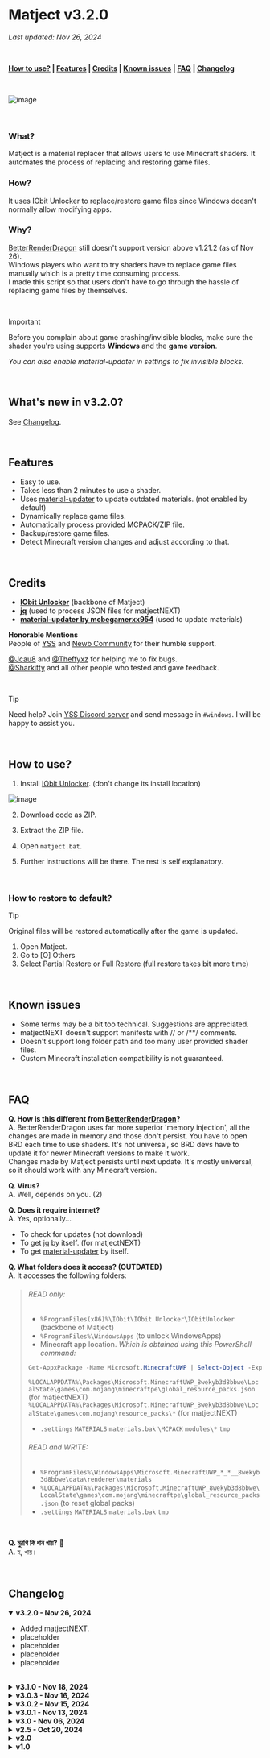 # Matject v3.2.0
*Last updated: Nov 26, 2024*

<br>

**[How to use?](#how-to-use) | [Features](#features) | [Credits](#credits) | [Known issues](#known-issues) | [FAQ](#faq) | [Changelog](#changelog)**

</br>

![image](https://github.com/user-attachments/assets/8899970c-ad17-4e62-868c-94b89da73070)

</br>

### What?
Matject is a material replacer that allows users to use Minecraft shaders. It automates the process of replacing and restoring game files.

### How?
It uses IObit Unlocker to replace/restore game files since Windows doesn't normally allow modifying apps.

### Why?
[BetterRenderDragon](https://github.com/ddf8196/BetterRenderDragon/) still doesn't support version above v1.21.2 (as of Nov 26).  
Windows players who want to try shaders have to replace game files manually which is a pretty time consuming process.  
I made this script so that users don't have to go through the hassle of replacing game files by themselves.

<br>

>[!IMPORTANT]  
> Before you complain about game crashing/invisible blocks, make sure the shader you're using supports **Windows** and the **game version**.  
> 
> *You can also enable material-updater in settings to fix invisible blocks.*

<br>

## What's new in v3.2.0?
See [Changelog](#changelog).

<br>

## Features
* Easy to use.
* Takes less than 2 minutes to use a shader.
* Uses [material-updater](https://github.com/mcbegamerxx954/material-updater) to update outdated materials. (not enabled by default)
* Dynamically replace game files.
* Automatically process provided MCPACK/ZIP file.
* Backup/restore game files.
* Detect Minecraft version changes and adjust according to that.

<br>

## Credits
* **[IObit Unlocker](https://www.iobit.com/en/iobit-unlocker.php)** (backbone of Matject)
* **[jq](https://jqlang.github.io/jq)** (used to process JSON files for matjectNEXT)
* **[material-updater by mcbegamerxx954](https://github.com/mcbegamerxx954/material-updater)** (used to update materials)  


**Honorable Mentions**  
People of [YSS](https://discord.gg/years-static-shader-group-738688684223889409) and [Newb Community](https://discord.gg/newb-community-844591537430069279) for their humble support.  

[@Jcau8](https://github.com/jcau8) and [@Theffyxz](https://github.com/Theffyxz) for helping me to fix bugs.  
[@Sharkitty](https://github.com/Sharkitty) and all other people who tested and gave feedback.

</br>

> [!TIP]  
> Need help? Join [YSS Discord server](https://discord.gg/years-static-shader-group-738688684223889409) and send message in `#windows`. I will be happy to assist you.

<br>

## How to use?

1. Install [IObit Unlocker](https://www.iobit.com/en/iobit-unlocker.php). (don't change its install location)

![image](https://github.com/user-attachments/assets/4422464e-26a3-4068-993e-adc76817ca9c)

2. Download code as ZIP.

3. Extract the ZIP file.
4. Open `matject.bat`.
5. Further instructions will be there. The rest is self explanatory.
<br>

### How to restore to default?
> [!TIP]  
> Original files will be restored automatically after the game is updated.

1. Open Matject.
2. Go to [O] Others
3. Select Partial Restore or Full Restore (full restore takes bit more time)

<br>

## Known issues
* Some terms may be a bit too technical. Suggestions are appreciated.
* matjectNEXT doesn't support manifests with // or /**/ comments.
* Doesn't support long folder path and too many user provided shader files.
* Custom Minecraft installation compatibility is not guaranteed.

<br>

## FAQ
**Q. How is this different from [BetterRenderDragon](https://github.com/ddf8196/BetterRenderDragon/)?**  
A. BetterRenderDragon uses far more superior 'memory injection', all the changes are made in memory and those don't persist. You have to open BRD each time to use shaders. It's not universal, so BRD devs have to update it for newer Minecraft versions to make it work.  
Changes made by Matject persists until next update. It's mostly universal, so it should work with any Minecraft version.

**Q. Virus?**  
A. Well, depends on you. (2)

**Q. Does it require internet?**  
A. Yes, optionally...
* To check for updates (not download)
* To get [jq](https://jqlang.github.io/jq) by itself. (for matjectNEXT)  
* To get [material-updater](https://github.com/mcbegamerxx954/material-updater) by itself.  

**Q. What folders does it access? (OUTDATED)**  
A. It accesses the following folders:  
> ###### READ only:
> - `%ProgramFiles(x86)%\IObit\IObit Unlocker\IObitUnlocker` (backbone of Matject)
> - `%ProgramFiles%\WindowsApps` (to unlock WindowsApps)
> - Minecraft app location. *Which is obtained using this PowerShell command:*
> ```powershell
> Get-AppxPackage -Name Microsoft.MinecraftUWP | Select-Object -ExpandProperty InstallLocation
> ```
> `%LOCALAPPDATA%\Packages\Microsoft.MinecraftUWP_8wekyb3d8bbwe\LocalState\games\com.mojang\minecraftpe\global_resource_packs.json` (for matjectNEXT)
> `%LOCALAPPDATA%\Packages\Microsoft.MinecraftUWP_8wekyb3d8bbwe\LocalState\games\com.mojang\resource_packs\*` (for matjectNEXT)
> - `.settings` `MATERIALS` `materials.bak` `\MCPACK` `modules\*` `tmp`
>
> ###### READ and WRITE:
> - `%ProgramFiles%\WindowsApps\Microsoft.MinecraftUWP_*_*__8wekyb3d8bbwe\data\renderer\materials`
> - `%LOCALAPPDATA%\Packages\Microsoft.MinecraftUWP_8wekyb3d8bbwe\LocalState\games\com.mojang\minecraftpe\global_resource_packs.json` (to reset global packs)
> - `.settings` `MATERIALS` `materials.bak` `tmp`

</br>

**Q. মুরগি কি ধান খায়?** 🐓  
A. হ, খায়।


<br>

## Changelog
<!--TEMPLATE
<details open><summary><b>v3.minor.patch - month day, 2024</b></summary>
<ul>
  <li>placeholder</li>
  <li>placeholder</li>
  <li>placeholder</li>
  <li>placeholder</li>
  <li>placeholder</li>
</ul>
</br>
</details>
-->

<details open><summary><b>v3.2.0 - Nov 26, 2024</b></summary>
<ul>
  <li>Added matjectNEXT.</li>
  <li>placeholder</li>
  <li>placeholder</li>
  <li>placeholder</li>
  <li>placeholder</li>
</ul>
</br>
</details>

<details><summary><b>v3.1.0 - Nov 18, 2024</b></summary>
<ul>
  <li>Bump version from 3.0.3</li>
  <li>Fix credit names <a href=https://github.com/faizul726/matject/pull/4>PR #4</a>.</li>
</ul>
</br>
</details>

<details><summary><b>v3.0.3 - Nov 16, 2024</b></summary>
<ul>
  <li>Added update checker (thanks to <a href=https://github.com/jcau8>@Jcau8</a>).</li>
  <li>Moved variables to variables.bat.</li>
  <li>Fixed some typos.</li>
  <li>Delete backup date file after full restore.</li>
  <li>Added GitHub link in others.</li>
  <li>Changed <code>pushd</code> to <code>cd /d</code>.</li>
</ul>
</br>
</details>

<details><summary><b>v3.0.2 - Nov 15, 2024</b></summary>
<ul>
  <li>Fixed directory changing and unlockWindowsApps (thanks to <a href=https://github.com/Theffyxz>@Theffyxz</a>).</li>
  <li>Added update checker module as a placeholder.</li>
  <li>Added credits section in README.</li>
</ul>
</br>
</details>

<details><summary><b>v3.0.1 - Nov 13, 2024</b></summary>
<ul>
  <li>Fixed unlockWindowsApps not saving result.</li>
  <li>Updated "about" details.</li>
  <li>Semantic Versioning (something that I still don't understand properly).</li>
</ul>
</br>
</details>

<details>
  <summary><b>v3.0 - Nov 06, 2024</b></summary>
  <ul>
    <li>Fixed dynamic restore</li>
    <li>Added <a href=https://github.com/mcbegamerxx954/material-updater>material-updater</a> support.</li>
    <li>Added help (but not helpful).</li>
    <li>Added settings.</li>
    <li>Added date for backup.</li>
    <li>Added the ability to open MCPACK automatically after injection<./li>
    <li>Added first run message</li>
    <li>Made backup mandatory.</li>
    <li>Improved home screen.</li>
    <li>Only accept <code>*.material.bin</code> files.</li>
    <li>Removed <code>openMinecraftFolder.bat</code> and added it as a separate option.</li>
  </ul>
  <br>
</details>
<details> 
<summary><b>v2.5 - Oct 20, 2024</b></summary>
<ul>
  <li>Added colored texts.</li>
  <li>Removed settings.bat placeholder as it's not required before v3.0.</li>
</ul>
  <br>
</details>

<details>
<summary><b>v2.0</b></summary>
<ul>
  <li>Much more user-friendly than before.</li>
  <li>Dynamically finds Minecraft location.</li>
  <li>Skips questions if user meets requirements.</li>
  <li>Prompts to delete backup if it detects a different Minecraft version.</li>
  <li>Restores vanilla shaders <strong>(BETA)</strong>.</li>
  <li>Shows error if user declines UAC and asks again.</li>
  <li>Automatically opens MCPACK/MATERIALS folder for user to put files.</li>
  <li>Extracts materials from user-provided MCPACK/ZIP (still can't detect if it's an RD shader).</li>
  <li>Dynamically restores <strong>only</strong> modified bins from previous inject to ensure consistency among different shaders <strong>(BETA)</strong> (works only if user has made a backup before).</li>
  <li>Added <code>settings.bat</code> for tweaking options (WIP).</li>
  <li>Added <code>openMinecraftFolder.bat</code> to open the Minecraft folder.</li>
  <li>Simplified <code>WindowsApps</code> unlock procedure; now it unlocks instantly.</li>
</ul>
  <br>
</details>

<details><summary><b>v1.0</b></summary>
<ul><li>Initial release.</li></ul>
</details>
